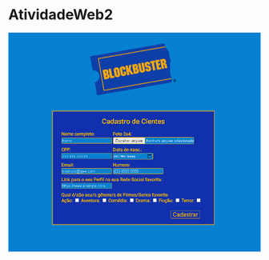 # AtividadeWeb2

![alt text](https://github.com/ruanderlan74/AtividadeWeb2/blob/main/TelaCadastro.PNG)
